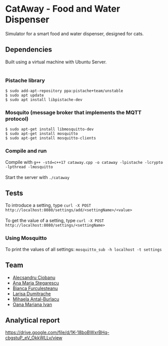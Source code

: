 # CatAway - Food and Water Dispenser
Simulator for a smart food and water dispenser, designed for cats.

## Dependencies
Built using a virtual machine with Ubuntu Server. </br></br>

### Pistache library
```
$ sudo add-apt-repository ppa:pistache+team/unstable
$ sudo apt update
$ sudo apt install libpistache-dev
```

### Mosquito (message broker that implements the MQTT protocol)
```
$ sudo apt-get install libmosquitto-dev
$ sudo apt-get install mosquitto
$ sudo apt-get install mosquitto-clients
```

### Compile and run
Compile with ```g++ -std=c++17 cataway.cpp -o cataway -lpistache -lcrypto -lpthread -lmosquitto```</br></br>
Start the server with ```./cataway```

## Tests
To introduce a setting, type ```curl -X POST http://localhost:8080/settings/add/<settingName>/<value>```</br></br>
To get the value of a setting, type ```curl -X POST http://localhost:8080/settings/<settingName>```

### Using Mosquitto
To print the values of all settings: ```mosquitto_sub -h localhost -t settings```

## Team
  - [Alecsandru Ciobanu](https://github.com/alecs99)
  - [Ana Maria Stegarescu](https://github.com/StegarescuAnaMaria)
  - [Bianca Furculesteanu](https://github.com/Bia103)
  - [Larisa Dumitrache](https://github.com/DLarisa)
  - [Mihaela Antal-Burlacu](https://github.com/mihaela-mab)
  - [Oana Mariana Ivan](https://github.com/Oana-Ivan)

## Analytical report
https://drive.google.com/file/d/1K-18boBWxrBHq-cbgstuP_eV_OkkWLLv/view

